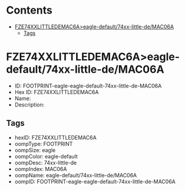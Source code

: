 



Contents
========

* [FZE74XXLITTLEDEMAC6A>eagle-default/74xx-little-de/MAC06A](#fze74xxlittledemac6aeagle-default74xx-little-demac06a)
	* [Tags](#tags)

# FZE74XXLITTLEDEMAC6A>eagle-default/74xx-little-de/MAC06A

- ID: FOOTPRINT-eagle-eagle-default-74xx-little-de-MAC06A
- Hex ID: FZE74XXLITTLEDEMAC6A
- Name: 
- Description: 

## Tags

- hexID: FZE74XXLITTLEDEMAC6A
- oompType: FOOTPRINT
- oompSize: eagle
- oompColor: eagle-default
- oompDesc: 74xx-little-de
- oompIndex: MAC06A
- oompName: eagle-default/74xx-little-de/MAC06A
- oompID: FOOTPRINT-eagle-eagle-default-74xx-little-de-MAC06A

